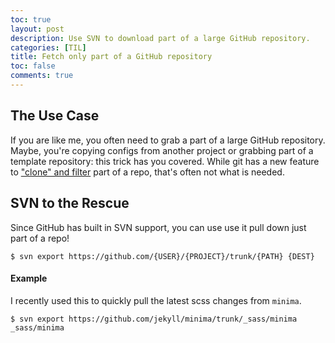 ```yaml
---
toc: true
layout: post
description: Use SVN to download part of a large GitHub repository.
categories: [TIL]
title: Fetch only part of a GitHub repository
toc: false
comments: true
---
```


## The Use Case
If you are like me, you often need to grab a part of a large GitHub repository. Maybe,
you're copying configs from another project or grabbing part of a template repository:
this trick has you covered. While git has a new feature to
["clone" and filter][git_feat] part of a repo, that's often not what is needed.

[git_feat]: https://stackoverflow.com/questions/600079/how-do-i-clone-a-subdirectory-only-of-a-git-repository/52269934#52269934 "Clone and filter feature"

## SVN to the Rescue
Since GitHub has built in SVN support, you can use use it pull down just part of a repo!

```console
$ svn export https://github.com/{USER}/{PROJECT}/trunk/{PATH} {DEST}
```

#### Example
I recently used this to quickly pull the latest scss changes from `minima`.

```console
$ svn export https://github.com/jekyll/minima/trunk/_sass/minima _sass/minima 
```
